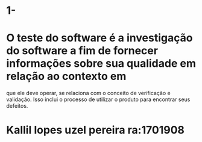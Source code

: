 # 1-

# O teste do software é a investigação do software a fim de fornecer informações sobre sua qualidade em relação ao contexto em 
que ele deve operar, se relaciona com o conceito de verificação e validação. Isso inclui o processo de utilizar o produto para 
encontrar seus defeitos.

# Kallil lopes uzel pereira ra:1701908
